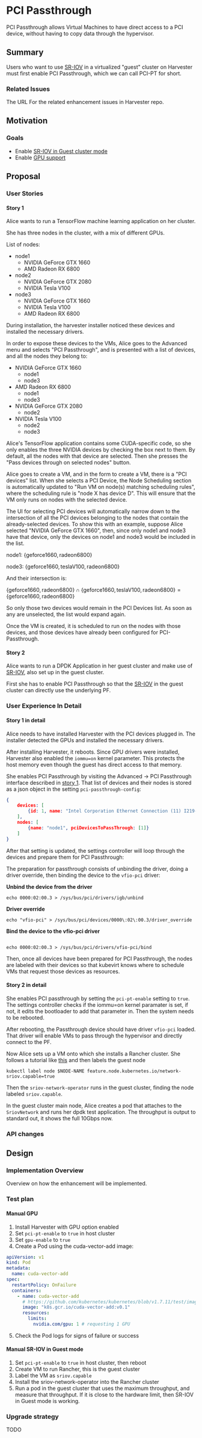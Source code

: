 # PCI Passthrough

PCI Passthrough allows Virtual Machines to have direct access to a PCI device, without 
having to copy data through the hypervisor.

## Summary

Users who want to use [SR-IOV](20220614-single-root-io-virtualization.md) in a virtualized "guest" cluster 
on Harvester must first enable PCI Passthrough, which we can call PCI-PT for short.

### Related Issues

The URL For the related enhancement issues in Harvester repo.

## Motivation

### Goals

- Enable [SR-IOV in Guest cluster mode](20220614-single-root-io-virtualization.md)
- Enable [GPU support](20220722-gpu-support.md)

## Proposal

### User Stories

#### Story 1
Alice wants to run a TensorFlow machine learning application on her cluster. 

She has three nodes in the cluster, with a mix of different GPUs. 

List of nodes:
- node1
  - NVIDIA GeForce GTX 1660
  - AMD Radeon RX 6800
- node2
  - NVIDIA GeForce GTX 2080
  - NVIDIA Tesla V100
- node3 
  - NVIDIA GeForce GTX 1660
  - NVIDIA Tesla V100
  - AMD Radeon RX 6800
  
During installation, the harvester installer noticed these devices and installed the 
necessary drivers.

In order to expose these devices to the VMs, Alice goes to the Advanced menu and 
selects "PCI Passthrough", and is presented with a list of devices, and all the nodes 
they belong to:


- NVIDIA GeForce GTX 1660
  - node1
  - node3
- AMD Radeon RX 6800
  - node1
  - node3
- NVIDIA GeForce GTX 2080
  - node2
- NVIDIA Tesla V100
  - node2
  - node3
  
Alice's TensorFlow application contains some CUDA-specific code, so she only enables 
the three NVIDIA devices by checking the box next to them. By default, all the nodes 
with that device are selected. Then she presses the "Pass devices through on selected nodes"
button.

Alice goes to create a VM, and in the form to create a VM, there is a "PCI devices" list.
When she selects a PCI Device, the Node Scheduling section is automatically updated to 
"Run VM on node(s) matching scheduling rules", where the scheduling rule is "node X has 
device D". This will ensure that the VM only runs on nodes with the selected device.

The UI for selecting PCI devices will automatically narrow down to the intersection of all 
the PCI devices belonging to the nodes that contain the already-selected devices. To show this 
with an example, suppose Alice selected "NVIDIA GeForce GTX 1660", then, since only 
node1 and node3 have that device, only the devices on node1 and node3 would be included 
in the list. 

node1: $\{\text{geforce1660}, \text{radeon6800}\}$

node3: $\{\text{geforce1660}, \text{teslaV100}, \text{radeon6800}\}$

And their intersection is: 

$\{\text{geforce1660}, \text{radeon6800}\} \cap \{\text{geforce1660}, \text{teslaV100}, \text{radeon6800}\} = \{\text{geforce1660}, \text{radeon6800} \}$

So only those two devices would remain in the PCI Devices list. As soon as any are unselected, the list would expand again.

Once the VM is created, it is scheduled to run on the nodes with those devices, and those devices have already been configured 
for PCI-Passthrough.


#### Story 2
Alice wants to run a DPDK Application in her guest cluster and 
make use of 
[SR-IOV](20220614-single-root-io-virtualization.md), 
also set up in the guest cluster.

First she has to enable PCI Passthrough so that the 
[SR-IOV](20220614-single-root-io-virtualization.md)
in the guest cluster can directly use 
the underlying PF.
    

### User Experience In Detail

#### Story 1 in detail
Alice needs to have installed Harvester with the PCI devices plugged in. The installer detected
the GPUs and installed the necessary drivers.

After installing Harvester, it reboots. Since GPU drivers were installed, Harvester 
also enabled the `iommu=on` kernel parameter. This protects the host memory 
even though the guest has direct access to that memory.

She enables PCI Passthrough by visiting the Advanced &rarr; PCI Passthrough interface 
described in [story 1](#story-1). That list of devices and their nodes is stored as a json 
object in the setting `pci-passthrough-config`:

```json
{
    devices: [
        {id: 1, name: "Intel Corporation Ethernet Connection (11) I219-LM"}
    ],
    nodes: [
        {name: "node1", pciDevicesToPassThrough: [1]}
    ]
}
```

After that setting is updated, the settings controller will loop through the devices and prepare them 
for PCI Passthrough:

The preparation for passthrough consists of unbinding the driver, doing a driver override, then binding the 
device to the `vfio-pci` driver:

**Unbind the device from the driver**

```
echo 0000:02:00.3 > /sys/bus/pci/drivers/igb/unbind
```

**Driver override**
```
echo "vfio-pci" > /sys/bus/pci/devices/0000\:02\:00.3/driver_override
```

**Bind the device to the vfio-pci driver**
```

echo 0000:02:00.3 > /sys/bus/pci/drivers/vfio-pci/bind
```

Then, once all devices have been prepared for PCI Passthrough, the nodes are labeled with their 
devices so that kubevirt knows where to schedule VMs that request those devices as resources.



#### Story 2 in detail
She enables PCI passthrough by setting the `pci-pt-enable` setting to `true`. The 
settings controller checks if the iommu=on kernel paramater is set, if not, it edits 
the bootloader to add that parameter in. Then the system needs to be rebooted.

After rebooting, the Passthrough device should have driver `vfio-pci` loaded. That 
driver will enable VMs to pass through the hypervisor and directly connect to the PF.

Now Alice sets up a VM onto which she installs a Rancher cluster. She follows a tutorial 
like [this](https://docs.rke2.io/install/network_options/) and then labels the guest node 
```shell
kubectl label node $NODE-NAME feature.node.kubernetes.io/network-sriov.capable=true
```
Then the `sriov-network-operator` runs in the guest cluster, finding the node labeled `sriov.capable`.

In the guest cluster main node, Alice creates a pod that attaches to the `SriovNetwork` and runs 
her dpdk test application. The throughput is output to standard out, it shows the full 10Gbps now.

### API changes

## Design

### Implementation Overview

Overview on how the enhancement will be implemented.

### Test plan

#### Manual GPU
1. Install Harvester with GPU option enabled
2. Set `pci-pt-enable` to `true` in host cluster
3. Set `gpu-enable` to `true`
4. Create a Pod using the cuda-vector-add image:
```yaml
apiVersion: v1
kind: Pod
metadata:
  name: cuda-vector-add
spec:
  restartPolicy: OnFailure
  containers:
    - name: cuda-vector-add
      # https://github.com/kubernetes/kubernetes/blob/v1.7.11/test/images/nvidia-cuda/Dockerfile
      image: "k8s.gcr.io/cuda-vector-add:v0.1"
      resources:
        limits:
          nvidia.com/gpu: 1 # requesting 1 GPU
```
5. Check the Pod logs for signs of failure or success


#### Manual SR-IOV in Guest mode
1. Set `pci-pt-enable` to `true` in host cluster, then reboot
2. Create VM to run Rancher, this is the guest cluster
3. Label the VM as `sriov.capable`
4. Install the sriov-network-operator into the Rancher cluster
5. Run a pod in the guest cluster that uses the maximum throughput, and measure that throughput. 
    If it is close to the hardware limit, then SR-IOV in Guest mode is working.

### Upgrade strategy

TODO
